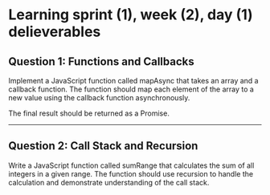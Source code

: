 # Learning sprint (1), week (2), day (1) delieverables

## Question 1: Functions and Callbacks

Implement a JavaScript function called mapAsync that takes an array and a callback function. 
The function should map each element of the array to a new value using the callback function 
asynchronously. 

The final result should be returned as a Promise.

-------------------------------------------------------------------
## Question 2: Call Stack and Recursion

Write a JavaScript function called sumRange that calculates the sum of all integers in a given range. 
The function should use recursion to handle the calculation and demonstrate understanding of the call stack.
